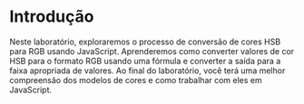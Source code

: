 # Introdução

Neste laboratório, exploraremos o processo de conversão de cores HSB para RGB usando JavaScript. Aprenderemos como converter valores de cor HSB para o formato RGB usando uma fórmula e converter a saída para a faixa apropriada de valores. Ao final do laboratório, você terá uma melhor compreensão dos modelos de cores e como trabalhar com eles em JavaScript.

